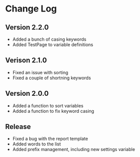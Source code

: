 # Change Log

## Version 2.2.0
* Added a bunch of casing keywords
* Added TestPage to variable definitions

## Verison 2.1.0
* Fixed an issue with sorting
* Fixed a couple of shortning keywords

## Version 2.0.0
* Added a function to sort variables
* Added a function to fix keyword casing

## Release
* Fixed a bug with the report template
* Added words to the list
* Added prefix management, including new settings variable